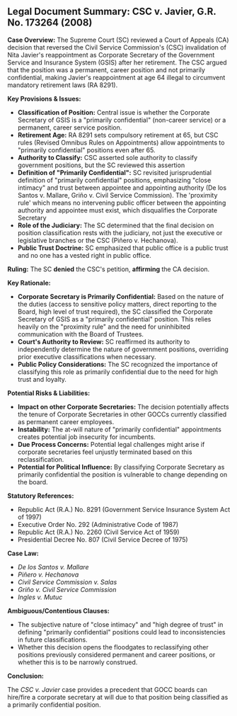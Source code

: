 ## Legal Document Summary: CSC v. Javier, G.R. No. 173264 (2008)

**Case Overview:** The Supreme Court (SC) reviewed a Court of Appeals (CA) decision that reversed the Civil Service Commission's (CSC) invalidation of Nita Javier's reappointment as Corporate Secretary of the Government Service and Insurance System (GSIS) after her retirement. The CSC argued that the position was a permanent, career position and not primarily confidential, making Javier's reappointment at age 64 illegal to circumvent mandatory retirement laws (RA 8291).

**Key Provisions & Issues:**

*   **Classification of Position:** Central issue is whether the Corporate Secretary of GSIS is a "primarily confidential" (non-career service) or a permanent, career service position.
*   **Retirement Age:** RA 8291 sets compulsory retirement at 65, but CSC rules (Revised Omnibus Rules on Appointments) allow appointments to "primarily confidential" positions even after 65.
*   **Authority to Classify:** CSC asserted sole authority to classify government positions, but the SC reviewed this assertion
*   **Definition of "Primarily Confidential":** SC revisited jurisprudential definition of "primarily confidential" positions, emphasizing "close intimacy" and trust between appointee and appointing authority (De los Santos v. Mallare, Griño v. Civil Service Commission). The 'proximity rule' which means no intervening public officer between the appointing authority and appointee must exist, which disqualifies the Corporate Secretary
*   **Role of the Judiciary:** The SC determined that the final decision on position classification rests with the judiciary, not just the executive or legislative branches or the CSC (Piñero v. Hechanova).
*   **Public Trust Doctrine:** SC emphasized that public office is a public trust and no one has a vested right in public office.

**Ruling:** The SC **denied** the CSC's petition, **affirming** the CA decision.

**Key Rationale:**

*   **Corporate Secretary is Primarily Confidential:** Based on the nature of the duties (access to sensitive policy matters, direct reporting to the Board, high level of trust required), the SC classified the Corporate Secretary of GSIS as a "primarily confidential" position. This relies heavily on the "proximity rule" and the need for uninhibited communication with the Board of Trustees.
*   **Court's Authority to Review:** SC reaffirmed its authority to independently determine the nature of government positions, overriding prior executive classifications when necessary.
*   **Public Policy Considerations:** The SC recognized the importance of classifying this role as primarily confidential due to the need for high trust and loyalty.

**Potential Risks & Liabilities:**

*   **Impact on other Corporate Secretaries:** The decision potentially affects the tenure of Corporate Secretaries in other GOCCs currently classified as permanent career employees.
*   **Instability:** The at-will nature of "primarily confidential" appointments creates potential job insecurity for incumbents.
*   **Due Process Concerns:** Potential legal challenges might arise if corporate secretaries feel unjustly terminated based on this reclassification.
*   **Potential for Political Influence:** By classifying Corporate Secretary as primarily confidential the position is vulnerable to change depending on the board.

**Statutory References:**

*   Republic Act (R.A.) No. 8291 (Government Service Insurance System Act of 1997)
*   Executive Order No. 292 (Administrative Code of 1987)
*   Republic Act (R.A.) No. 2260 (Civil Service Act of 1959)
*   Presidential Decree No. 807 (Civil Service Decree of 1975)

**Case Law:**

*   *De los Santos v. Mallare*
*   *Piñero v. Hechanova*
*   *Civil Service Commission v. Salas*
*   *Griño v. Civil Service Commission*
*   *Ingles v. Mutuc*

**Ambiguous/Contentious Clauses:**

*   The subjective nature of "close intimacy" and "high degree of trust" in defining "primarily confidential" positions could lead to inconsistencies in future classifications.
*   Whether this decision opens the floodgates to reclassifying other positions previously considered permanent and career positions, or whether this is to be narrowly construed.

**Conclusion:**

The *CSC v. Javier* case provides a precedent that GOCC boards can hire/fire a corporate secretary at will due to that position being classified as a primarily confidential position.

